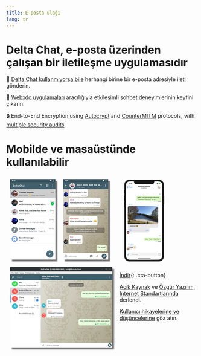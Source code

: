 ```yaml
---
title: E-posta ulağı
lang: tr
---
```


# Delta Chat, e-posta üzerinden çalışan bir iletileşme uygulamasıdır 

💬 [Delta Chat kullanmıyorsa bile](https://www.youtube-nocookie.com/embed/8LbrGXKZN70) herhangi birine bir e-posta adresiyle ileti gönderin.

🥳 [Webxdc uygulamaları](https://webxdc.org) aracılığıyla etkileşimli sohbet deneyimlerinin keyfini çıkarın.

🔒 End-to-End Encryption using [Autocrypt](https://autocrypt.org) and [CounterMITM](https://countermitm.readthedocs.io/en/latest/new.html) protocols, with [multiple security audits](https://delta.chat/en/2023-03-27-third-independent-security-audit). 

# Mobilde ve masaüstünde kullanılabilir


<a href="../assets/blog/screenshots/2019-12-17-delta-chat-google-play-release-chat-list-light.png">
<img src="../assets/blog/screenshots/2019-12-17-delta-chat-google-play-release-chat-list-light-thumbnail.png" width="120" height="213" style="float: left; margin: 10px;display: block;box-shadow: 5px 5px 2px #777;" alt="Android'deki Delta Chat'in sohbet listesini gösteren bir ekran görüntüsü"/>
</a> 

<a href="../assets/blog/screenshots/2019-12-17-delta-chat-google-play-release-group-light.png">
<img src="../assets/blog/screenshots/2019-12-17-delta-chat-google-play-release-group-light-thumbnail.png" width="120" height="213" style="float: left; margin: 10px;display: block;box-shadow: 5px 5px 2px #777;" alt="Android'deki Delta Chat'in bir sohbeti gösteren bir ekran görüntüsü"/>
</a> 

<a href="../assets/blog/desktop-screenshot.png">
<img src="../assets/blog/desktop-screenshot-thumbnail.png" width="280" height="222" style="float:left; margin: 10px" alt="Masaüstündeki Delta Chat'in bir ekran görüntüsü"/>
</a> 

<a href="../assets/blog/screenshots/2020-01-09-delta-chat-iOS-weekend-group-chat.png">
<img src="../assets/blog/screenshots/2020-01-09-delta-chat-iOS-weekend-group-chat-thumbnail.png" width="110" height="219" style="margin: 10px" alt="iOS'teki Delta Chat'in bir ekran görüntüsü"/>
</a>

[İndir](https://get.delta.chat){: .cta-button}

[Açık Kaynak](https://en.wikipedia.org/wiki/Open-source_software)
ve [Özgür Yazılım](https://en.wikipedia.org/wiki/Free_software), [Internet Standartlarında](https://github.com/deltachat/deltachat-core-rust/blob/master/standards.md) derlendi. 

[Kullanıcı hikayelerine ve düşüncelerine](user-voices) göz atın.
